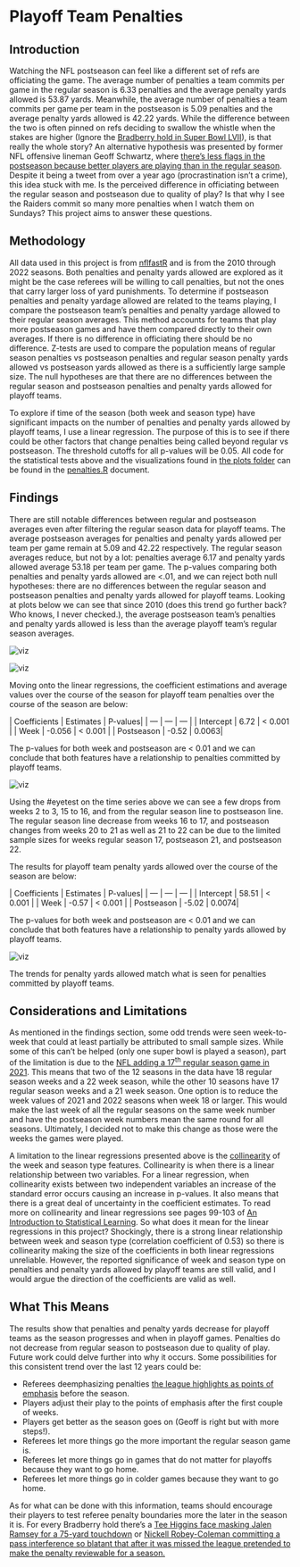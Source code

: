 # Playoff Team Penalties
 
## Introduction
 
Watching the NFL postseason can feel like a different set of refs are officiating the game. The average number of penalties a team commits per game in the regular season is 6.33 penalties and the average penalty yards allowed is 53.87 yards. Meanwhile, the average number of penalties a team commits per game per team in the postseason is 5.09 penalties and the average penalty yards allowed is 42.22 yards. While the difference between the two is often pinned on refs deciding to swallow the whistle when the stakes are higher (Ignore the [Bradberry hold in Super Bowl LVII](https://www.youtube.com/watch?v=dNCBXFpADlo)), is that really the whole story? An alternative hypothesis was presented by former NFL offensive lineman Geoff Schwartz, where [there’s less flags in the postseason because better players are playing than in the regular season]( https://twitter.com/geoffschwartz/status/1488202911083638785). Despite it being a tweet from over a year ago (procrastination isn’t a crime), this idea stuck with me. Is the perceived difference in officiating between the regular season and postseason due to quality of play? Is that why I see the Raiders commit so many more penalties when I watch them on Sundays? This project aims to answer these questions.
 
## Methodology
 
All data used in this project is from [nflfastR](https://www.nflfastr.com/) and is from the 2010 through 2022 seasons. Both penalties and penalty yards allowed are explored as it might be the case referees will be willing to call penalties, but not the ones that carry larger loss of yard punishments. To determine if postseason penalties and penalty yardage allowed are related to the teams playing, I compare the postseason team’s penalties and penalty yardage allowed to their regular season averages. This method accounts for teams that play more postseason games and have them compared directly to their own averages. If there is no difference in officiating there should be no difference. Z-tests are used to compare the population means of regular season penalties vs postseason penalties and regular season penalty yards allowed vs postseason yards allowed as there is a sufficiently large sample size. The null hypotheses are that there are no differences between the regular season and postseason penalties and penalty yards allowed for playoff teams.

To explore if time of the season (both week and season type) have significant impacts on the number of penalties and penalty yards allowed by playoff teams, I use a linear regression. The purpose of this is to see if there could be other factors that change penalties being called beyond regular vs postseason. The threshold cutoffs for all p-values will be 0.05. All code for the statistical tests above and the visualizations found in [the plots folder](./plots/) can be found in the [penalties.R](./penalties.R) document.

## Findings

There are still notable differences between regular and postseason averages even after filtering the regular season data for playoff teams. The average postseason averages for penalties and penalty yards allowed per team per game remain at 5.09 and 42.22 respectively. The regular season averages reduce, but not by a lot: penalties average 6.17 and penalty yards allowed average 53.18 per team per game. The p-values comparing both penalties and penalty yards allowed are <.01, and we can reject both null hypotheses: there are no differences between the regular season and postseason penalties and penalty yards allowed for playoff teams. Looking at plots below we can see that since 2010 (does this trend go further back? Who knows, I never checked.), the average postseason team’s penalties and penalty yards allowed is less than the average playoff team’s regular season averages.

![viz](./visualizations/penalties.png)

![viz](./visualizations/penalty_yds.png)

Moving onto the linear regressions, the coefficient estimations and average values over the course of the season for playoff team penalties over the course of the season are below:

| Coefficients | Estimates | P-values|
| — | — | — |
| Intercept | 6.72 | < 0.001 |
| Week | -0.056 | < 0.001 |
| Postseason | -0.52 | 0.0063|

The p-values for both week and postseason are < 0.01 and we can conclude that both features have a relationship to penalties committed by playoff teams.

![viz](./visualizations/penalties_ts.png)

Using the #eyetest on the time series above we can see a few drops from weeks 2 to 3, 15 to 16, and from the regular season line to postseason line. The regular season line decrease from weeks 16 to 17, and postseason changes from weeks 20 to 21 as well as 21 to 22 can be due to the limited sample sizes for weeks regular season 17, postseason 21, and postseason 22.

The results for playoff team penalty yards allowed over the course of the season are below:

| Coefficients | Estimates | P-values|
| — | — | — |
| Intercept | 58.51 | < 0.001 |
| Week | -0.57 | < 0.001 |
| Postseason | -5.02 | 0.0074|

The p-values for both week and postseason are < 0.01 and we can conclude that both features have a relationship to penalty yards allowed by playoff teams.

![viz](./visualizations/penalty_yds_ts.png)

The trends for penalty yards allowed match what is seen for penalties committed by playoff teams.

## Considerations and Limitations

As mentioned in the findings section, some odd trends were seen week-to-week that could at least partially be attributed to small sample sizes. While some of this can’t be helped (only one super bowl is played a season), part of the limitation is due to the [NFL adding a 17<sup>th</sup> regular season game in 2021](https://nflcommunications.com/Pages/NFL-Season-To-Feature-17-Regular-Season-Games-Per-Team.aspx). This means that two of the 12 seasons in the data have 18 regular season weeks and a 22 week season, while the other 10 seasons have 17 regular season weeks and a 21 week season. One option is to reduce the week values of 2021 and 2022 seasons when week 18 or larger. This would make the last week of all the regular seasons on the same week number and have the postseason week numbers mean the same round for all seasons. Ultimately, I decided not to make this change as those were the weeks the games were played.

A limitation to the linear regressions presented above is the [collinearity](https://en.wikipedia.org/wiki/Collinearity) of the week and season type features. Collinearity is when there is a linear relationship between two variables. For a linear regression, when collinearity exists between two independent variables an increase of the standard error occurs causing an increase in p-values. It also means that there is a great deal of uncertainty in the coefficient estimates. To read more on collinearity and linear regressions see pages 99-103 of [An Introduction to Statistical Learning](https://www.statlearning.com). So what does it mean for the linear regressions in this project? Shockingly, there is a strong linear relationship between week and season type (correlation coefficient of 0.53) so there is collinearity making the size of the coefficients in both linear regressions unreliable. However, the reported significance of week and season type on penalties and penalty yards allowed by playoff teams are still valid, and I would argue the direction of the coefficients are valid as well.

## What This Means

The results show that penalties and penalty yards decrease for playoff teams as the season progresses and when in playoff games. Penalties do not decrease from regular season to postseason due to quality of play. Future work could delve further into why it occurs. Some possibilities for this consistent trend over the last 12 years could be:

* Referees deemphasizing penalties [the league highlights as points of emphasis](https://operations.nfl.com/the-rules/rules-changes/2022-rules-changes-and-points-of-clarification/) before the season.
* Players adjust their play to the points of emphasis after the first couple of weeks.
* Players get better as the season goes on (Geoff is right but with more steps!).
* Referees let more things go the more important the regular season game is.
* Referees let more things go in games that do not matter for playoffs because they want to go home.
* Referees let more things go in colder games because they want to go home.

As for what can be done with this information, teams should encourage their players to test referee penalty boundaries more the later in the season it is. For every Bradberry hold there’s a [Tee Higgins face masking Jalen Ramsey for a 75-yard touchdown](https://www.youtube.com/watch?v=htBMBZiJwv4) or [Nickell Robey-Coleman committing a pass interference so blatant that after it was missed the league pretended to make the penalty reviewable for a season.](https://www.youtube.com/watch?v=YjOk5jYTgp0)
